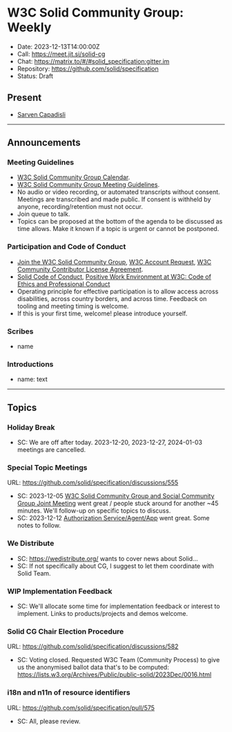 # W3C Solid Community Group: Weekly

* Date: 2023-12-13T14:00:00Z
* Call: https://meet.jit.si/solid-cg
* Chat: https://matrix.to/#/#solid_specification:gitter.im
* Repository: https://github.com/solid/specification
* Status: Draft

## Present
* [Sarven Capadisli](https://csarven.ca/#i)

---

## Announcements

### Meeting Guidelines
* [W3C Solid Community Group Calendar](https://www.w3.org/groups/cg/solid/calendar).
* [W3C Solid Community Group Meeting Guidelines](https://github.com/w3c-cg/solid/blob/main/meetings/README.md).
* No audio or video recording, or automated transcripts without consent. Meetings are transcribed and made public. If consent is withheld by anyone, recording/retention must not occur.
* Join queue to talk.
* Topics can be proposed at the bottom of the agenda to be discussed as time allows. Make it known if a topic is urgent or cannot be postponed.

### Participation and Code of Conduct
* [Join the W3C Solid Community Group](https://www.w3.org/community/solid/join), [W3C Account Request](http://www.w3.org/accounts/request), [W3C Community Contributor License Agreement](https://www.w3.org/community/about/agreements/cla/).
* [Solid Code of Conduct](https://github.com/solid/process/blob/main/code-of-conduct.md), [Positive Work Environment at W3C: Code of Ethics and Professional Conduct](https://www.w3.org/Consortium/cepc/)
* Operating principle for effective participation is to allow access across disabilities, across country borders, and across time. Feedback on tooling and meeting timing is welcome.
* If this is your first time, welcome! please introduce yourself.


### Scribes
* name


### Introductions
* name: text

---


## Topics

### Holiday Break
* SC: We are off after today. 2023-12-20, 2023-12-27, 2024-01-03 meetings are cancelled.


### Special Topic Meetings
URL: https://github.com/solid/specification/discussions/555

* SC: 2023-12-05 [W3C Solid Community Group and Social Community Group Joint Meeting](https://github.com/solid/specification/blob/main/meetings/2023-12-05.md) went great / people stuck around for another ~45 minutes. We'll follow-up on specific topics to discuss.
* SC: 2023-12-12 [Authorization Service/Agent/App](https://github.com/solid/specification/discussions/603) went great. Some notes to follow.


### We Distribute
* SC: https://wedistribute.org/ wants to cover news about Solid...
* SC: If not specifically about CG, I suggest to let them coordinate with Solid Team.


### WIP Implementation Feedback

* SC: We'll allocate some time for implementation feedback or interest to implement. Links to products/projects and demos welcome.


### Solid CG Chair Election Procedure
URL: https://github.com/solid/specification/discussions/582

* SC: Voting closed. Requested W3C Team (Community Process) to give us the anonymised ballot data that's to be computed: https://lists.w3.org/Archives/Public/public-solid/2023Dec/0016.html


### i18n and n11n of resource identifiers
URL: https://github.com/solid/specification/pull/575

* SC: All, please review.

